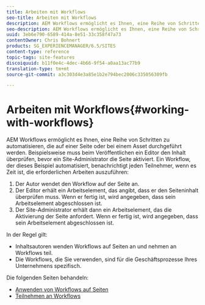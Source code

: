 ```yaml
---
title: Arbeiten mit Workflows
seo-title: Arbeiten mit Workflows
description: AEM Workflows ermöglicht es Ihnen, eine Reihe von Schritten zu automatisieren, die auf einer Seite oder bei einem Asset durchgeführt werden. Beispielsweise muss beim Veröffentlichen ein Editor den Inhalt überprüfen, bevor ein Site-Administrator die Seite aktiviert. Ein Workflow, der dieses Beispiel automatisiert, benachrichtigt jeden Teilnehmer, wenn es Zeit ist, die erforderlichen Arbeiten auszuführen.
seo-description: AEM Workflows ermöglicht es Ihnen, eine Reihe von Schritten zu automatisieren, die auf einer Seite oder bei einem Asset durchgeführt werden. Beispielsweise muss beim Veröffentlichen ein Editor den Inhalt überprüfen, bevor ein Site-Administrator die Seite aktiviert. Ein Workflow, der dieses Beispiel automatisiert, benachrichtigt jeden Teilnehmer, wenn es Zeit ist, die erforderlichen Arbeiten auszuführen.
uuid: 3eb6e790-6589-414a-8e51-33c358f47a73
contentOwner: Chris Bohnert
products: SG_EXPERIENCEMANAGER/6.5/SITES
content-type: reference
topic-tags: site-features
discoiquuid: b11f0e4c-4dec-4b66-9f54-a0aa13ac77b9
translation-type: tm+mt
source-git-commit: a3c303d4e3a85e1b2e794bec2006c335056309fb

---
```



# Arbeiten mit Workflows{#working-with-workflows}

AEM Workflows ermöglicht es Ihnen, eine Reihe von Schritten zu automatisieren, die auf einer Seite oder bei einem Asset durchgeführt werden. Beispielsweise muss beim Veröffentlichen ein Editor den Inhalt überprüfen, bevor ein Site-Administrator die Seite aktiviert. Ein Workflow, der dieses Beispiel automatisiert, benachrichtigt jeden Teilnehmer, wenn es Zeit ist, die erforderlichen Arbeiten auszuführen:

1. Der Autor wendet den Workflow auf der Seite an.
1. Der Editor erhält ein Arbeitselement, das angibt, dass er den Seiteninhalt überprüfen muss. Wenn er fertig ist, wird angegeben, dass sein Arbeitselement abgeschlossen ist.
1. Der Site-Administrator erhält dann ein Arbeitselement, das die Aktivierung der Seite anfordert. Wenn er fertig ist, wird angegeben, dass sein Arbeitselement abgeschlossen ist.

In der Regel gilt:

* Inhaltsautoren wenden Workflows auf Seiten an und nehmen an Workflows teil.
* Die Workflows, die Sie verwenden, sind für die Geschäftsprozesse Ihres Unternehmens spezifisch.

Die folgenden Seiten behandeln:

* [Anwenden von Workflows auf Seiten](/help/sites-classic-ui-authoring/classic-workflows-applying.md)
* [Teilnehmen an Workflows](/help/sites-classic-ui-authoring/classic-workflows-participating.md)

